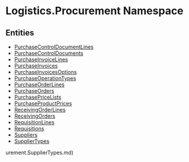 ﻿---
uid: Logistics.Procurement
---
# Logistics.Procurement Namespace

## Entities
- [PurchaseControlDocumentLines](Logistics.Procurement.PurchaseControlDocumentLines.md)  
- [PurchaseControlDocuments](Logistics.Procurement.PurchaseControlDocuments.md)  
- [PurchaseInvoiceLines](Logistics.Procurement.PurchaseInvoiceLines.md)  
- [PurchaseInvoices](Logistics.Procurement.PurchaseInvoices.md)  
- [PurchaseInvoicesOptions](Logistics.Procurement.PurchaseInvoicesOptions.md)  
- [PurchaseOperationTypes](Logistics.Procurement.PurchaseOperationTypes.md)  
- [PurchaseOrderLines](Logistics.Procurement.PurchaseOrderLines.md)  
- [PurchaseOrders](Logistics.Procurement.PurchaseOrders.md)  
- [PurchasePriceLists](Logistics.Procurement.PurchasePriceLists.md)  
- [PurchaseProductPrices](Logistics.Procurement.PurchaseProductPrices.md)  
- [ReceivingOrderLines](Logistics.Procurement.ReceivingOrderLines.md)  
- [ReceivingOrders](Logistics.Procurement.ReceivingOrders.md)  
- [RequisitionLines](Logistics.Procurement.RequisitionLines.md)  
- [Requisitions](Logistics.Procurement.Requisitions.md)  
- [Suppliers](Logistics.Procurement.Suppliers.md)  
- [SupplierTypes](Logistics.Procurement.SupplierTypes.md)  

urement.SupplierTypes.md)  

